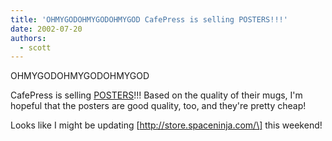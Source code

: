 ```yaml
---
title: 'OHMYGODOHMYGODOHMYGOD CafePress is selling POSTERS!!!'
date: 2002-07-20
authors:
  - scott
---
```


OHMYGODOHMYGODOHMYGOD

CafePress is selling [POSTERS](http://www.cafepress.com/cp/info/products/productdetail.aspx?prodtypeno=54)!!! Based on the quality of their mugs, I'm hopeful that the posters are good quality, too, and they're pretty cheap!

Looks like I might be updating \[http://store.spaceninja.com/\] this weekend!
